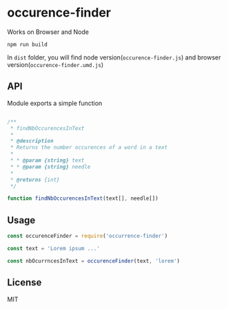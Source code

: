 # occurence-finder

Works on Browser and Node

```
npm run build
```

In `dist` folder, you will find node version(`occurence-finder.js`) and browser version(`occurence-finder.umd.js`)

## API

Module exports a simple function

```javascript

/**
 * findNbOccurencesInText
 *
 * @description
 * Returns the number occurences of a word in a text
 *
 * * @param {string} text
 * * @param {string} needle
 *
 * @returns {int}
 */

function findNbOccurencesInText(text[], needle[])

```

## Usage

```javascript
const occurenceFinder = require('occurrence-finder')

const text = 'Lorem ipsum ...'

const nbOcurrncesInText = occurenceFinder(text, 'lorem')
```

## License

MIT
